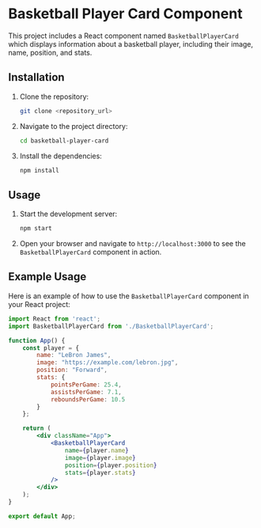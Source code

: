 # Basketball Player Card Component

This project includes a React component named `BasketballPlayerCard` which displays information about a basketball player, including their image, name, position, and stats.

## Installation

1. Clone the repository:
    ```bash
    git clone <repository_url>
    ```
2. Navigate to the project directory:
    ```bash
    cd basketball-player-card
    ```
3. Install the dependencies:
    ```bash
    npm install
    ```

## Usage

1. Start the development server:
    ```bash
    npm start
    ```

2. Open your browser and navigate to `http://localhost:3000` to see the `BasketballPlayerCard` component in action.

## Example Usage

Here is an example of how to use the `BasketballPlayerCard` component in your React project:

```jsx
import React from 'react';
import BasketballPlayerCard from './BasketballPlayerCard';

function App() {
    const player = {
        name: "LeBron James",
        image: "https://example.com/lebron.jpg",
        position: "Forward",
        stats: {
            pointsPerGame: 25.4,
            assistsPerGame: 7.1,
            reboundsPerGame: 10.5
        }
    };

    return (
        <div className="App">
            <BasketballPlayerCard 
                name={player.name} 
                image={player.image} 
                position={player.position} 
                stats={player.stats} 
            />
        </div>
    );
}

export default App;
